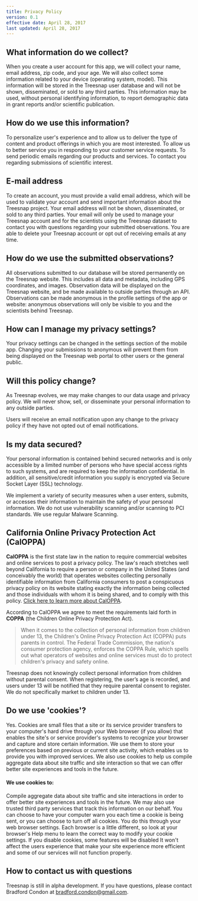```yaml
---
title: Privacy Policy
version: 0.1
effective date: April 28, 2017
last updated: April 28, 2017
---
```



## What information do we collect?

When you create a user account for this app, we will collect your name, email address, zip code, and your age.  We will also collect some information related to your device (operating system, model).  This information will be stored in the Treesnap user database and will not be shown, disseminated, or sold to any third parties.  This information may be used, without personal identifying information, to report demographic data in grant reports and/or scientific publication.

## How do we use this information?

To personalize user's experience and to allow us to deliver the type of content and product offerings in which you are most interested.
To allow us to better service you in responding to your customer service requests.
To send periodic emails regarding our products and services.
To contact you regarding submissions of scientific interest.

## E-mail address

To create an account, you must provide a valid email address, which will be used to validate your account and send important information about the Treesnap project.  Your email address will not be shown, disseminated, or sold to any third parties.  Your email will only be used to manage your Treesnap account and for the scientists using the Treesnap dataset to contact you with questions regarding your submitted observations.
You are able to delete your Treesnap account or opt out of receiving emails at any time.

## How do we use the submitted observations?

All observations submitted to our database will be stored permanently on the Treesnap website. This includes  all data and metadata, including GPS coordinates, and images.  Observation data will be displayed on the Treesnap website, and be made available to outside parties through an API.  Observations can be made anonymous in the profile settings of the app or website: anonymous observations will only be visible to you and the scientists behind Treesnap.  


## How can I manage my privacy settings?

Your privacy settings can be changed in the settings section of the mobile app.  Changing your submissions to anonymous will prevent them from being displayed on the Treesnap web portal to other users or the general public.

## Will this policy change?

As Treesnap evolves, we may make changes to our data usage and privacy policy.  We will never show, sell, or disseminate your personal information to any outside parties.

Users will receive an email notification upon any change to the privacy policy if they have not opted out of email notifications.

## Is my data secured?

Your personal information is contained behind secured networks and is only accessible by a limited number of persons who have special access rights to such systems, and are required to keep the information confidential. In addition, all sensitive/credit information you supply is encrypted via Secure Socket Layer (SSL) technology.

We implement a variety of security measures when a user enters, submits, or accesses their information to maintain the safety of your personal information.  We do not use vulnerability scanning and/or scanning to PCI standards. We use regular Malware Scanning.


## California Online Privacy Protection Act (CalOPPA)

**CalOPPA** is the first state law in the nation to require commercial websites and online services to post a privacy policy. The law's reach stretches well beyond California to require a person or company in the United States (and conceivably the world) that operates websites collecting personally identifiable information from California consumers to post a conspicuous privacy policy on its website stating exactly the information being collected and those individuals with whom it is being shared, and to comply with this policy.  [Click here to learn more about CalOPPA](http://consumercal.org/california-online-privacy-protection-act-caloppa/#sthash.0FdRbT51.dpuf).

According to CalOPPA we agree to meet the requirements laid forth in **COPPA** (the Children Online Privacy Protection Act).


>When it comes to the collection of personal information from children under 13, the Children's Online Privacy Protection Act (COPPA) puts parents in control. The Federal Trade Commission, the nation's consumer protection agency, enforces the COPPA Rule, which spells out what operators of websites and online services must do to protect children's privacy and safety online.

Treesnap does not knowingly collect personal information from children without parental consent.  When registering, the user’s age is recorded, and users under 13 will be notified that they require parental consent to register.  We do not specifically market to children under 13.

## Do we use 'cookies'?

Yes. Cookies are small files that a site or its service provider transfers to your computer's hard drive through your Web browser (if you allow) that enables the site's or service provider's systems to recognize your browser and capture and store certain information. We use them to store your preferences based on previous or current site activity, which enables us to provide you with improved services. We also use cookies to help us compile aggregate data about site traffic and site interaction so that we can offer better site experiences and tools in the future.

#### We use cookies to:

Compile aggregate data about site traffic and site interactions in order to offer better site experiences and tools in the future. We may also use trusted third party services that track this information on our behalf.
You can choose to have your computer warn you each time a cookie is being sent, or you can choose to turn off all cookies. You do this through your web browser settings. Each browser is a little different, so look at your browser's Help menu to learn the correct way to modify your cookie settings.
If you disable cookies, some features will be disabled It won't affect the users experience that make your site experience more efficient and some of our services will not function properly.

## How to contact us with questions

Treesnap is still in alpha development.  If you have questions, please contact Bradford Condon at bradford.condon@gmail.com. 

